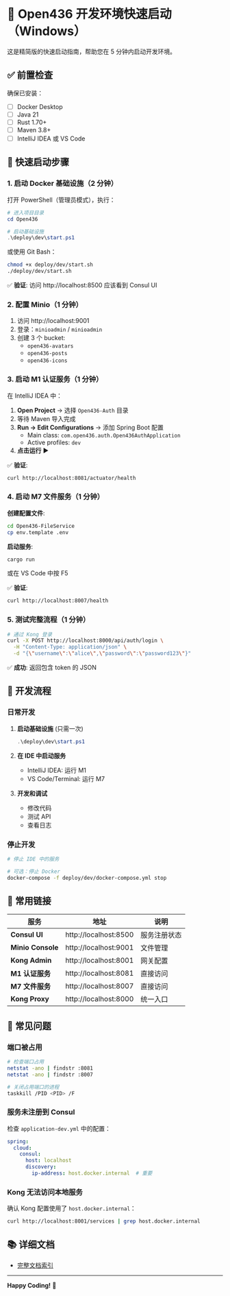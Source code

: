 # 🚀 Open436 开发环境快速启动（Windows）

这是精简版的快速启动指南，帮助您在 5 分钟内启动开发环境。

## ✅ 前置检查

确保已安装：
- [ ] Docker Desktop
- [ ] Java 21
- [ ] Rust 1.70+
- [ ] Maven 3.8+
- [ ] IntelliJ IDEA 或 VS Code

## 📝 快速启动步骤

### 1. 启动 Docker 基础设施（2 分钟）

打开 PowerShell（管理员模式），执行：

```powershell
# 进入项目目录
cd Open436

# 启动基础设施
.\deploy\dev\start.ps1
```

或使用 Git Bash：

```bash
chmod +x deploy/dev/start.sh
./deploy/dev/start.sh
```

✅ **验证**: 访问 http://localhost:8500 应该看到 Consul UI

### 2. 配置 Minio（1 分钟）

1. 访问 http://localhost:9001
2. 登录：`minioadmin` / `minioadmin`
3. 创建 3 个 bucket:
   - `open436-avatars`
   - `open436-posts`
   - `open436-icons`

### 3. 启动 M1 认证服务（1 分钟）

在 IntelliJ IDEA 中：

1. **Open Project** → 选择 `Open436-Auth` 目录
2. 等待 Maven 导入完成
3. **Run → Edit Configurations** → 添加 Spring Boot 配置
   - Main class: `com.open436.auth.Open436AuthApplication`
   - Active profiles: `dev`
4. **点击运行** ▶️

✅ **验证**: 
```bash
curl http://localhost:8081/actuator/health
```

### 4. 启动 M7 文件服务（1 分钟）

**创建配置文件**:
```bash
cd Open436-FileService
cp env.template .env
```

**启动服务**:
```bash
cargo run
```

或在 VS Code 中按 F5

✅ **验证**:
```bash
curl http://localhost:8007/health
```

### 5. 测试完整流程（1 分钟）

```bash
# 通过 Kong 登录
curl -X POST http://localhost:8000/api/auth/login \
  -H "Content-Type: application/json" \
  -d "{\"username\":\"alice\",\"password\":\"password123\"}"
```

✅ **成功**: 返回包含 token 的 JSON

## 🎯 开发流程

### 日常开发

1. **启动基础设施** (只需一次)
   ```powershell
   .\deploy\dev\start.ps1
   ```

2. **在 IDE 中启动服务**
   - IntelliJ IDEA: 运行 M1
   - VS Code/Terminal: 运行 M7

3. **开发和调试**
   - 修改代码
   - 测试 API
   - 查看日志

### 停止开发

```bash
# 停止 IDE 中的服务

# 可选：停止 Docker
docker-compose -f deploy/dev/docker-compose.yml stop
```

## 🔗 常用链接

| 服务 | 地址 | 说明 |
|------|------|------|
| **Consul UI** | http://localhost:8500 | 服务注册状态 |
| **Minio Console** | http://localhost:9001 | 文件管理 |
| **Kong Admin** | http://localhost:8001 | 网关配置 |
| **M1 认证服务** | http://localhost:8081 | 直接访问 |
| **M7 文件服务** | http://localhost:8007 | 直接访问 |
| **Kong Proxy** | http://localhost:8000 | 统一入口 |

## 🐛 常见问题

### 端口被占用

```bash
# 检查端口占用
netstat -ano | findstr :8081
netstat -ano | findstr :8007

# 关闭占用端口的进程
taskkill /PID <PID> /F
```

### 服务未注册到 Consul

检查 `application-dev.yml` 中的配置：
```yaml
spring:
  cloud:
    consul:
      host: localhost
      discovery:
        ip-address: host.docker.internal  # 重要
```

### Kong 无法访问本地服务

确认 Kong 配置使用了 `host.docker.internal`：
```bash
curl http://localhost:8001/services | grep host.docker.internal
```

## 📚 详细文档

- [完整文档索引](./docs/README.md)

---

**Happy Coding!** 🎉



